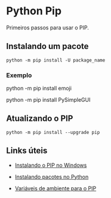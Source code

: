 # Python Pip

Primeiros passos para usar o PIP.

## Instalando um pacote

`python -m pip install -U package_name`

### Exemplo

python -m pip install emoji

python -m pip install PySimpleGUI

## Atualizando o PIP

`python -m pip install --upgrade pip`

## Links úteis

- <a href="https://pt.stackoverflow.com/questions/239047/como-instalar-o-pip-no-windows-10">Instalando o PIP no Windows</a>

- <a href="https://www.treinaweb.com.br/blog/como-instalar-um-pacote-com-pip-e-utiliza-lo-em-seu-projeto">Instalando pacotes no Python</a>

- <a href="https://dicasdepython.com.br/resolvido-pip-nao-e-reconhecido-como-um-comando-interno/">Variáveis de ambiente para o PIP</a>
